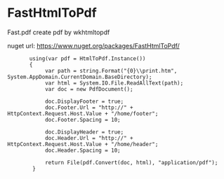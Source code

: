 # FastHtmlToPdf
Fast.pdf create pdf by wkhtmltopdf
      

nuget url: https://www.nuget.org/packages/FastHtmlToPdf/
          
          
          
           using(var pdf = HtmlToPdf.Instance())
           {
                var path = string.Format("{0}\\print.htm", System.AppDomain.CurrentDomain.BaseDirectory);
                var html = System.IO.File.ReadAllText(path);
                var doc = new PdfDocument();
            
                doc.DisplayFooter = true;
                doc.Footer.Url = "http://" + HttpContext.Request.Host.Value + "/home/footer";
                doc.Footer.Spacing = 10;

                doc.DisplayHeader = true;
                doc.Header.Url = "http://" + HttpContext.Request.Host.Value + "/home/header";
                doc.Header.Spacing = 10;
                        
                return File(pdf.Convert(doc, html), "application/pdf");
            }
